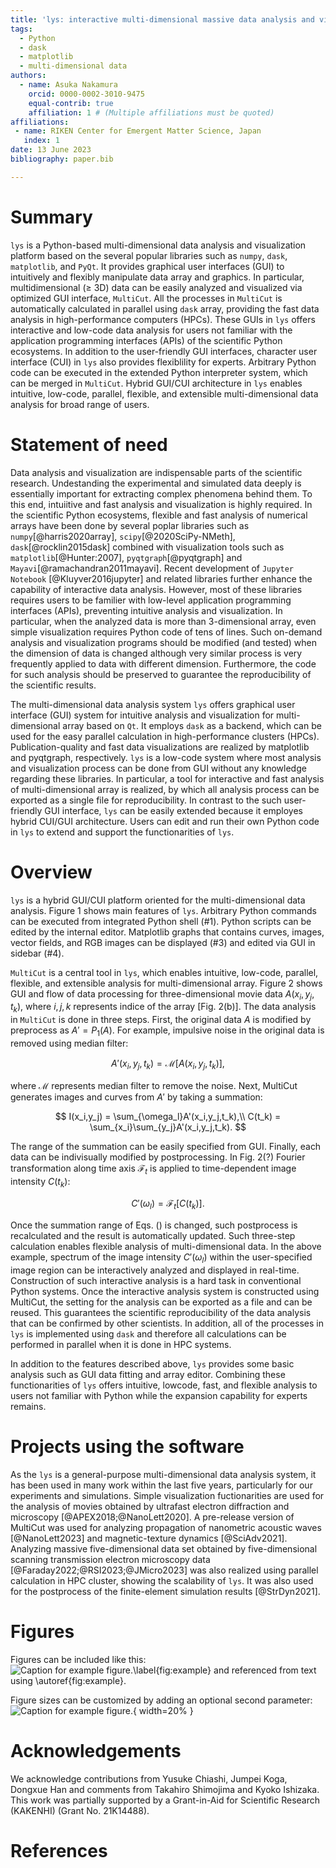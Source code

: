 ```yaml
---
title: 'lys: interactive multi-dimensional massive data analysis and visualization'
tags:
  - Python
  - dask
  - matplotlib
  - multi-dimensional data
authors:
  - name: Asuka Nakamura
    orcid: 0000-0002-3010-9475
    equal-contrib: true
    affiliation: 1 # (Multiple affiliations must be quoted)
affiliations:
 - name: RIKEN Center for Emergent Matter Science, Japan
   index: 1
date: 13 June 2023
bibliography: paper.bib

---
```


# Summary

`lys` is a Python-based multi-dimensional data analysis and visualization platform based on the several popular libraries such as `numpy`, `dask`, `matplotlib`, and `PyQt`. It provides  graphical user interfaces (GUI) to intuitively and flexibly manipulate data array and graphics. In particular, multidimensional ($\ge$ 3D) data can be easily analyzed and visualized via optimized GUI interface, `MultiCut`. All the processes in `MultiCut` is automatically calculated in parallel using `dask` array, providing the fast data analysis in high-performance computers (HPCs). These GUIs in `lys` offers interactive and low-code data analysis for users not familiar with the application programming interfaces (APIs) of the scientific Python ecosystems. In addition to the user-friendly GUI interfaces, character user interface (CUI) in `lys` also provides flexiblility for experts. Arbitrary Python code can be executed in the extended Python interpreter system, which can be merged in `MultiCut`. Hybrid GUI/CUI architecture in `lys` enables intuitive, low-code, parallel, flexible, and extensible multi-dimensional data analysis for broad range of users. 

# Statement of need

Data analysis and visualization are indispensable parts of the scientific research. Undestanding the experimental and simulated data deeply is essentially important for extracting complex phenomena behind them. To this end, intuiitive and fast analysis and visualization is highly required. In the scientific Python ecosystems, flexible and fast analysis of numerical arrays have been done by several poplar libraries such as `numpy`[@harris2020array], `scipy`[@2020SciPy-NMeth], `dask`[@rocklin2015dask] combined with visualization tools such as `matplotlib`[@Hunter:2007], `pyqtgraph`[@pyqtgraph] and `Mayavi`[@ramachandran2011mayavi]. Recent development of `Jupyter Notebook` [@Kluyver2016jupyter] and related libraries further enhance the capability of interactive data analysis. However, most of these libraries requires users to be familier with low-level application programming interfaces (APIs), preventing intuitive analysis and visualization. In particular, when the analyzed data is more than 3-dimensional array, even simple visualization requires Python code of tens of lines. Such on-demand analysis and visualization programs should be modified (and tested) when the dimension of data is changed although very similar process is very frequently applied to data with different dimension. Furthermore, the code for such analysis should be preserved to guarantee the reproducibility of the scientific results.

The multi-dimensional data analysis system `lys` offers graphical user interface (GUI) system for intuitive analysis and visualization for multi-dimensional array based on `Qt`. It employs `dask` as a backend, which can be used for the easy parallel calculation in high-performance clusters (HPCs). Publication-quality and fast data visualizations are realized by matplotlib and pyqtgraph, respectively. `lys` is a low-code system where most analysis and visualization process can be done from GUI without any knowledge regarding these libraries. In particular, a tool for interactive and fast analysis of multi-dimensional array is realized, by which all analysis process can be exported as a single file for reproducibility. In contrast to the such user-friendly GUI interface, `lys` can be easily extended because it employes hybrid CUI/GUI architecture. Users can edit and run their own Python code in `lys` to extend and support the functionarities of `lys`. 

# Overview

`lys` is a hybrid GUI/CUI platform oriented for the multi-dimensional data analysis. Figure 1 shows main features of `lys`. Arbitrary Python commands can be executed from integrated Python shell (#1). Python scripts can be edited by the internal editor. Matplotlib graphs that contains curves, images, vector fields, and RGB images can be displayed (#3) and edited via GUI in sidebar (#4). 

`MultiCut` is a central tool in `lys`, which enables intuitive, low-code, parallel, flexible, and extensible analysis for multi-dimensional array. Figure 2 shows GUI and flow of data processing for three-dimensional movie data $A(x_i,y_j,t_k)$, where $i,j,k$ represents indice of the array [Fig. 2(b)]. The data analysis in `MultiCut` is done in three steps. First, the original data $A$ is modified by preprocess as $A'=P_1(A)$. For example, impulsive noise in the original data is removed using median filter: 

$$A'(x_i,y_j,t_k) = \mathcal{M}[A(x_i,y_j,t_k)],$$

where $\mathcal{M}$ represents median filter to remove the noise.
Next, MultiCut generates images and curves from $A'$ by taking a summation:

$$
I(x_i,y_j) = \sum_{\omega_l}A'(x_i,y_j,t_k),\\
C(t_k) = \sum_{x_i}\sum_{y_j}A'(x_i,y_j,t_k).
$$

The range of the summation can be easily specified from GUI. Finally, each data can be indivisually modified by postprocessing. In Fig. 2(?) Fourier transformation along time axis $\mathcal{F}_t$ is applied to time-dependent image intensity $C(t_k)$:

$$
C'(\omega_l) = \mathcal{F}_t[C(t_k)].
$$

Once the summation range of Eqs. () is changed, such postprocess is recalculated and the result is automatically updated. Such three-step calculation enables flexible analysis of multi-dimensional data. In the above example, spectrum of the image intensity $C'(\omega_l)$ within the user-specified image region can be interactively analyzed and displayed in real-time. Construction of such interactive analysis is a hard task in conventional Python systems. Once the interactive analysis system is constructed using MultiCut, the setting for the analysis can be exported as a file and can be reused. This guarantees the scientific reproducibility of the data analysis that can be confirmed by other scientists. In addition, all of the processes in `lys` is implemented using `dask` and therefore all calculations can be performed in parallel when it is done in HPC systems.

In addition to the features described above, `lys` provides some basic analysis such as GUI data fitting and array editor. Combining these functionarities of `lys` offers intuitive, lowcode, fast, and flexible analysis to users not familiar with Python while the expansion capability for experts remains.

# Projects using the software

As the `lys` is a general-purpose multi-dimensional data analysis system, it has been used in many work within the last five years, particularly for our experiments and simulations. Simple visualization fuctionarities are used for the analysis of movies obtained by ultrafast electron diffraction and microscopy [@APEX2018;@NanoLett2020]. A pre-release version of MultiCut was used for analyzing propagation of nanometric acoustic waves [@NanoLett2023] and magnetic-texture dynamics [@SciAdv2021]. Analyzing massive five-dimensional data set obtained by five-dimensional scanning transmission electron microscopy data [@Faraday2022;@RSI2023;@JMicro2023] was also realized using parallel calculation in HPC cluster, showing the scalability of `lys`. It was also used for the postprocess of the finite-element simulation results [@StrDyn2021].

# Figures

Figures can be included like this:
![Caption for example figure.\label{fig:example}](figure.png)
and referenced from text using \autoref{fig:example}.

Figure sizes can be customized by adding an optional second parameter:
![Caption for example figure.](figure.png){ width=20% }

# Acknowledgements

We acknowledge contributions from Yusuke Chiashi, Jumpei Koga, Dongxue Han and comments from Takahiro Shimojima and Kyoko Ishizaka. This  work  was  partially  supported  by  a Grant-in-Aid  for  Scientific  Research  (KAKENHI)  (Grant  No.  21K14488).

# References